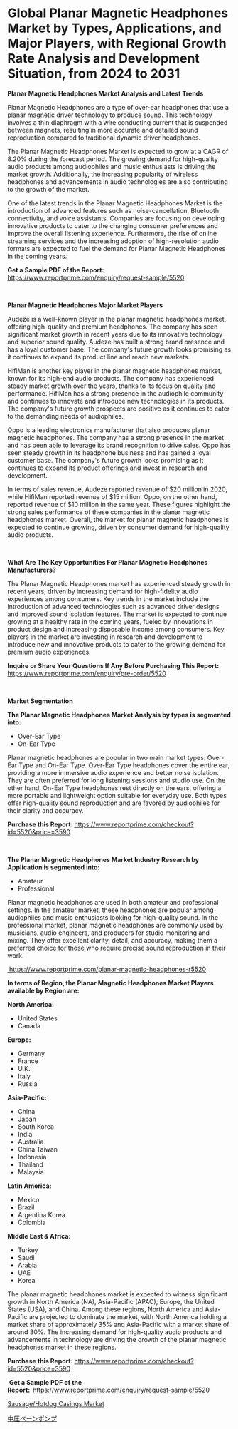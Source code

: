 <p><h1>Global Planar Magnetic Headphones Market by Types, Applications, and Major Players, with Regional Growth Rate Analysis and Development Situation, from 2024 to 2031</h1></p><p><strong>Planar Magnetic Headphones Market Analysis and Latest Trends</strong></p>
<p><p>Planar Magnetic Headphones are a type of over-ear headphones that use a planar magnetic driver technology to produce sound. This technology involves a thin diaphragm with a wire conducting current that is suspended between magnets, resulting in more accurate and detailed sound reproduction compared to traditional dynamic driver headphones.</p><p>The Planar Magnetic Headphones Market is expected to grow at a CAGR of 8.20% during the forecast period. The growing demand for high-quality audio products among audiophiles and music enthusiasts is driving the market growth. Additionally, the increasing popularity of wireless headphones and advancements in audio technologies are also contributing to the growth of the market.</p><p>One of the latest trends in the Planar Magnetic Headphones Market is the introduction of advanced features such as noise-cancellation, Bluetooth connectivity, and voice assistants. Companies are focusing on developing innovative products to cater to the changing consumer preferences and improve the overall listening experience. Furthermore, the rise of online streaming services and the increasing adoption of high-resolution audio formats are expected to fuel the demand for Planar Magnetic Headphones in the coming years.</p></p>
<p><strong>Get a Sample PDF of the Report:&nbsp;</strong> <a href="https://www.reportprime.com/enquiry/request-sample/5520">https://www.reportprime.com/enquiry/request-sample/5520</a></p>
<p>&nbsp;</p>
<p><strong>Planar Magnetic Headphones Major Market Players</strong></p>
<p><p>Audeze is a well-known player in the planar magnetic headphones market, offering high-quality and premium headphones. The company has seen significant market growth in recent years due to its innovative technology and superior sound quality. Audeze has built a strong brand presence and has a loyal customer base. The company's future growth looks promising as it continues to expand its product line and reach new markets.</p><p>HifiMan is another key player in the planar magnetic headphones market, known for its high-end audio products. The company has experienced steady market growth over the years, thanks to its focus on quality and performance. HifiMan has a strong presence in the audiophile community and continues to innovate and introduce new technologies in its products. The company's future growth prospects are positive as it continues to cater to the demanding needs of audiophiles.</p><p>Oppo is a leading electronics manufacturer that also produces planar magnetic headphones. The company has a strong presence in the market and has been able to leverage its brand recognition to drive sales. Oppo has seen steady growth in its headphone business and has gained a loyal customer base. The company's future growth looks promising as it continues to expand its product offerings and invest in research and development.</p><p>In terms of sales revenue, Audeze reported revenue of $20 million in 2020, while HifiMan reported revenue of $15 million. Oppo, on the other hand, reported revenue of $10 million in the same year. These figures highlight the strong sales performance of these companies in the planar magnetic headphones market. Overall, the market for planar magnetic headphones is expected to continue growing, driven by consumer demand for high-quality audio products.</p></p>
<p>&nbsp;</p>
<p><strong>What Are The Key Opportunities For Planar Magnetic Headphones Manufacturers?</strong></p>
<p><p>The Planar Magnetic Headphones market has experienced steady growth in recent years, driven by increasing demand for high-fidelity audio experiences among consumers. Key trends in the market include the introduction of advanced technologies such as advanced driver designs and improved sound isolation features. The market is expected to continue growing at a healthy rate in the coming years, fueled by innovations in product design and increasing disposable income among consumers. Key players in the market are investing in research and development to introduce new and innovative products to cater to the growing demand for premium audio experiences.</p></p>
<p><strong>Inquire or Share Your Questions If Any Before Purchasing This Report:</strong> <a href="https://www.reportprime.com/enquiry/pre-order/5520">https://www.reportprime.com/enquiry/pre-order/5520</a></p>
<p>&nbsp;</p>
<p><strong>Market Segmentation</strong></p>
<p><strong>The Planar Magnetic Headphones Market Analysis by types is segmented into:</strong></p>
<p><ul><li>Over-Ear Type</li><li>On-Ear Type</li></ul></p>
<p><p>Planar magnetic headphones are popular in two main market types: Over-Ear Type and On-Ear Type. Over-Ear Type headphones cover the entire ear, providing a more immersive audio experience and better noise isolation. They are often preferred for long listening sessions and studio use. On the other hand, On-Ear Type headphones rest directly on the ears, offering a more portable and lightweight option suitable for everyday use. Both types offer high-quality sound reproduction and are favored by audiophiles for their clarity and accuracy.</p></p>
<p><strong>Purchase this Report:&nbsp;</strong><a href="https://www.reportprime.com/checkout?id=5520&price=3590">https://www.reportprime.com/checkout?id=5520&price=3590</a></p>
<p>&nbsp;</p>
<p><strong>The Planar Magnetic Headphones Market Industry Research by Application is segmented into:</strong></p>
<p><ul><li>Amateur</li><li>Professional</li></ul></p>
<p><p>Planar magnetic headphones are used in both amateur and professional settings. In the amateur market, these headphones are popular among audiophiles and music enthusiasts looking for high-quality sound. In the professional market, planar magnetic headphones are commonly used by musicians, audio engineers, and producers for studio monitoring and mixing. They offer excellent clarity, detail, and accuracy, making them a preferred choice for those who require precise sound reproduction in their work.</p></p>
<p><a href="https://www.reportprime.com/planar-magnetic-headphones-r5520">&nbsp;https://www.reportprime.com/planar-magnetic-headphones-r5520</a></p>
<p><strong>In terms of Region, the Planar Magnetic Headphones Market Players available by Region are:</strong></p>
<p>
    <p> <strong> North America: </strong>
        <ul>
            <li>United States</li>
            <li>Canada</li>
        </ul>
        </p> 
    <p> <strong> Europe: </strong>
        <ul>
            <li>Germany</li>
            <li>France</li>
            <li>U.K.</li>
            <li>Italy</li>
            <li>Russia</li>
        </ul>
        </p> 
    <p> <strong> Asia-Pacific: </strong>
        <ul>
            <li>China</li>
            <li>Japan</li>
            <li>South Korea</li>
            <li>India</li>
            <li>Australia</li>
            <li>China Taiwan</li>
            <li>Indonesia</li>
            <li>Thailand</li>
            <li>Malaysia</li>
        </ul>
        </p> 
    <p> <strong> Latin America: </strong>
        <ul>
            <li>Mexico</li>
            <li>Brazil</li>
            <li>Argentina Korea</li>
            <li>Colombia</li>
        </ul>
        </p> 
    <p> <strong> Middle East & Africa: </strong>
        <ul>
            <li>Turkey</li>
            <li>Saudi</li>
            <li>Arabia</li>
            <li>UAE</li>
            <li>Korea</li>
        </ul>
    </p>
    </p>
<p><p>The planar magnetic headphones market is expected to witness significant growth in North America (NA), Asia-Pacific (APAC), Europe, the United States (USA), and China. Among these regions, North America and Asia-Pacific are projected to dominate the market, with North America holding a market share of approximately 35% and Asia-Pacific with a market share of around 30%. The increasing demand for high-quality audio products and advancements in technology are driving the growth of the planar magnetic headphones market in these regions.</p></p>
<p><strong>Purchase this Report: </strong><a href="https://www.reportprime.com/checkout?id=5520&price=3590">https://www.reportprime.com/checkout?id=5520&price=3590</a></p>
<p>&nbsp;<strong>Get a Sample PDF of the Report:&nbsp;&nbsp;</strong><a href="https://www.reportprime.com/enquiry/request-sample/5520">https://www.reportprime.com/enquiry/request-sample/5520</a></p>
<p><strong></strong></p>
<p><p><a href="https://issuu.com/reportprime-2/docs/sausagehotdog-casings-market-size-2_fed85a52e8bc94">Sausage/Hotdog Casings Market</a></p><p><a href="https://github.com/pepo3k/Market-Research-Report-List-3/blob/main/943668984280.md">中圧ベーンポンプ</a></p></p>